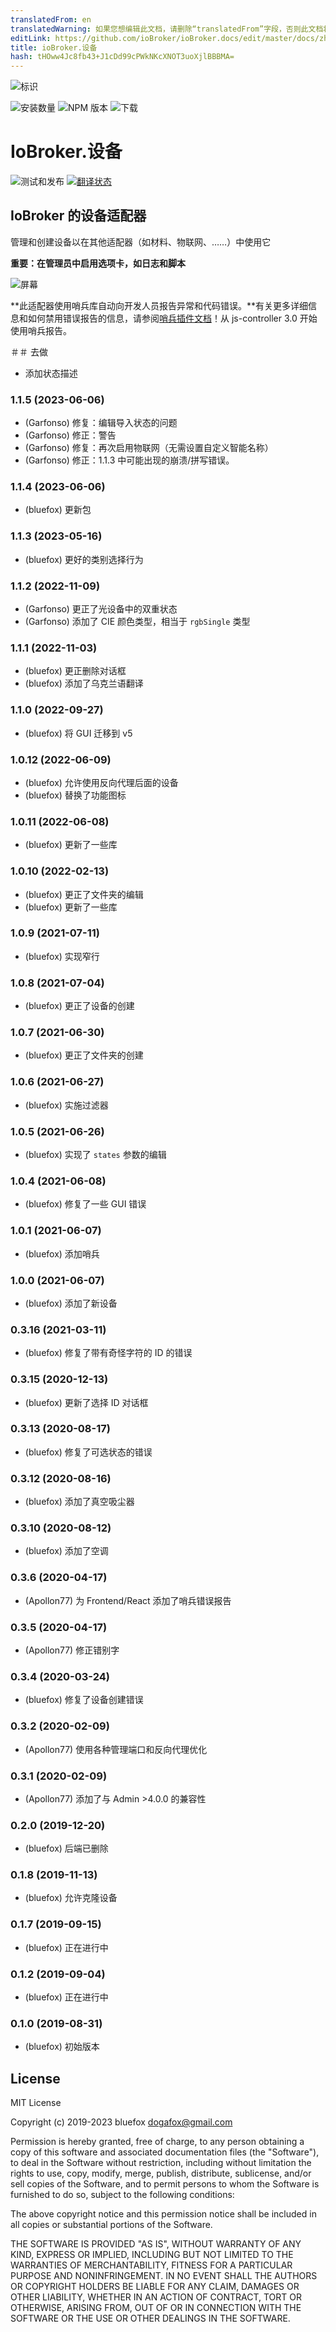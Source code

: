 ```yaml
---
translatedFrom: en
translatedWarning: 如果您想编辑此文档，请删除“translatedFrom”字段，否则此文档将再次自动翻译
editLink: https://github.com/ioBroker/ioBroker.docs/edit/master/docs/zh-cn/adapterref/iobroker.devices/README.md
title: ioBroker.设备
hash: tHOww4Jc8fb43+J1cDd99cPWkNKcXNOT3uoXjlBBBMA=
---
```

![标识](../../../en/adapterref/iobroker.devices/admin/devices.png)

![安装数量](http://iobroker.live/badges/devices-stable.svg)
![NPM 版本](http://img.shields.io/npm/v/iobroker.devices.svg)
![下载](https://img.shields.io/npm/dm/iobroker.devices.svg)

# IoBroker.设备
![测试和发布](https://github.com/ioBroker/iobroker.devices/workflows/Test%20and%20Release/badge.svg) [![翻译状态](https://weblate.iobroker.net/widgets/adapters/-/devices/svg-badge.svg)](https://weblate.iobroker.net/engage/adapters/?utm_source=widget)

## IoBroker 的设备适配器
管理和创建设备以在其他适配器（如材料、物联网、……）中使用它

**重要：在管理员中启用选项卡，如日志和脚本**

![屏幕](../../../en/adapterref/iobroker.devices/img/screen.png)

**此适配器使用哨兵库自动向开发人员报告异常和代码错误。**有关更多详细信息和如何禁用错误报告的信息，请参阅[哨兵插件文档](https://github.com/ioBroker/plugin-sentry#plugin-sentry)！从 js-controller 3.0 开始使用哨兵报告。

＃＃ 去做
- 添加状态描述

<!-- 下一个版本的占位符（在行首）：

### **正在进行中** -->
### 1.1.5 (2023-06-06)
* (Garfonso) 修复：编辑导入状态的问题
* (Garfonso) 修正：警告
* (Garfonso) 修复：再次启用物联网（无需设置自定义智能名称）
* (Garfonso) 修正：1.1.3 中可能出现的崩溃/拼写错误。

### 1.1.4 (2023-06-06)
* (bluefox) 更新包

### 1.1.3 (2023-05-16)
* (bluefox) 更好的类别选择行为

### 1.1.2 (2022-11-09)
* (Garfonso) 更正了光设备中的双重状态
* (Garfonso) 添加了 CIE 颜色类型，相当于 `rgbSingle` 类型

### 1.1.1 (2022-11-03)
* (bluefox) 更正删除对话框
* (bluefox) 添加了乌克兰语翻译

### 1.1.0 (2022-09-27)
* (bluefox) 将 GUI 迁移到 v5

### 1.0.12 (2022-06-09)
* (bluefox) 允许使用反向代理后面的设备
* (bluefox) 替换了功能图标

### 1.0.11 (2022-06-08)
* (bluefox) 更新了一些库

### 1.0.10 (2022-02-13)
* (bluefox) 更正了文件夹的编辑
* (bluefox) 更新了一些库

### 1.0.9 (2021-07-11)
* (bluefox) 实现窄行

### 1.0.8 (2021-07-04)
* (bluefox) 更正了设备的创建

### 1.0.7 (2021-06-30)
* (bluefox) 更正了文件夹的创建

### 1.0.6 (2021-06-27)
* (bluefox) 实施过滤器

### 1.0.5 (2021-06-26)
* (bluefox) 实现了 `states` 参数的编辑

### 1.0.4 (2021-06-08)
* (bluefox) 修复了一些 GUI 错误

### 1.0.1 (2021-06-07)
* (bluefox) 添加哨兵

### 1.0.0 (2021-06-07)
* (bluefox) 添加了新设备

### 0.3.16 (2021-03-11)
* (bluefox) 修复了带有奇怪字符的 ID 的错误

### 0.3.15 (2020-12-13)
* (bluefox) 更新了选择 ID 对话框

### 0.3.13 (2020-08-17)
* (bluefox) 修复了可选状态的错误

### 0.3.12 (2020-08-16)
* (bluefox) 添加了真空吸尘器

### 0.3.10 (2020-08-12)
* (bluefox) 添加了空调

### 0.3.6 (2020-04-17)
* (Apollon77) 为 Frontend/React 添加了哨兵错误报告

### 0.3.5 (2020-04-17)
* (Apollon77) 修正错别字

### 0.3.4 (2020-03-24)
* (bluefox) 修复了设备创建错误

### 0.3.2 (2020-02-09)
* (Apollon77) 使用各种管理端口和反向代理优化

### 0.3.1 (2020-02-09)
* (Apollon77) 添加了与 Admin >4.0.0 的兼容性

### 0.2.0 (2019-12-20)
* (bluefox) 后端已删除

### 0.1.8 (2019-11-13)
* (bluefox) 允许克隆设备

### 0.1.7 (2019-09-15)
* (bluefox) 正在进行中

### 0.1.2 (2019-09-04)
* (bluefox) 正在进行中

### 0.1.0 (2019-08-31)
* (bluefox) 初始版本

## License
MIT License

Copyright (c) 2019-2023 bluefox <dogafox@gmail.com>

Permission is hereby granted, free of charge, to any person obtaining a copy
of this software and associated documentation files (the "Software"), to deal
in the Software without restriction, including without limitation the rights
to use, copy, modify, merge, publish, distribute, sublicense, and/or sell
copies of the Software, and to permit persons to whom the Software is
furnished to do so, subject to the following conditions:

The above copyright notice and this permission notice shall be included in all
copies or substantial portions of the Software.

THE SOFTWARE IS PROVIDED "AS IS", WITHOUT WARRANTY OF ANY KIND, EXPRESS OR
IMPLIED, INCLUDING BUT NOT LIMITED TO THE WARRANTIES OF MERCHANTABILITY,
FITNESS FOR A PARTICULAR PURPOSE AND NONINFRINGEMENT. IN NO EVENT SHALL THE
AUTHORS OR COPYRIGHT HOLDERS BE LIABLE FOR ANY CLAIM, DAMAGES OR OTHER
LIABILITY, WHETHER IN AN ACTION OF CONTRACT, TORT OR OTHERWISE, ARISING FROM,
OUT OF OR IN CONNECTION WITH THE SOFTWARE OR THE USE OR OTHER DEALINGS IN THE
SOFTWARE.
